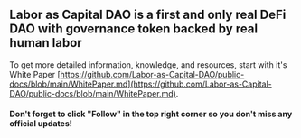 ## Labor as Capital DAO is a first and only real DeFi DAO with governance token backed by real human labor

To get more detailed information, knowledge, and resources, start with it's White Paper [https://github.com/Labor-as-Capital-DAO/public-docs/blob/main/WhitePaper.md](https://github.com/Labor-as-Capital-DAO/public-docs/blob/main/WhitePaper.md).



#### Don't forget to click "Follow" in the top right corner so you don't miss any official updates!
